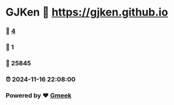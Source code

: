 # GJKen :link: https://gjken.github.io 
### :page_facing_up: [4](https://gjken.github.io/tag.html) 
### :speech_balloon: 1 
### :hibiscus: 25845 
### :alarm_clock: 2024-11-16 22:08:00 
### Powered by :heart: [Gmeek](https://github.com/Meekdai/Gmeek)

